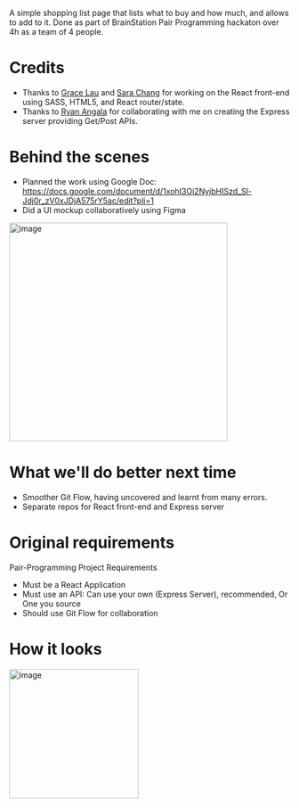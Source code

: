 A simple shopping list page that lists what to buy and how much, and allows to add to it.
Done as part of BrainStation Pair Programming hackaton over 4h as a team of 4 people.

# Credits
- Thanks to [Grace Lau](https://github.com/gracelau) and [Sara Chang](https://github.com/hemidemisemisara) for working on the React front-end using SASS, HTML5, and React router/state.
- Thanks to [Ryan Angala](https://github.com/ryanangala3) for collaborating with me on creating the Express server providing Get/Post APIs.


# Behind the scenes
- Planned the work using Google Doc: https://docs.google.com/document/d/1xohI3Oi2NyjbHISzd_Sl-Jdj0r_zV0xJDjA575rY5ac/edit?pli=1
- Did a UI mockup collaboratively using Figma
<img width="392" alt="image" src="https://github.com/nicmart-dev/buy-buddy/assets/10499747/16b2cda8-43be-45c5-9593-4837f644a251">



# What we'll do better next time
- Smoother Git Flow, having uncovered and learnt from many errors.
- Separate repos for React front-end and Express server
  
# Original requirements
Pair-Programming Project Requirements 
- Must be a React Application
- Must use an API: Can use your own (Express Server), recommended, Or One you source
- Should use Git Flow for collaboration

# How it looks

<img width="232" alt="image" src="https://github.com/nicmart-dev/buy-buddy/assets/10499747/30504708-4eaf-44a2-9d66-9eee432cbce3">





